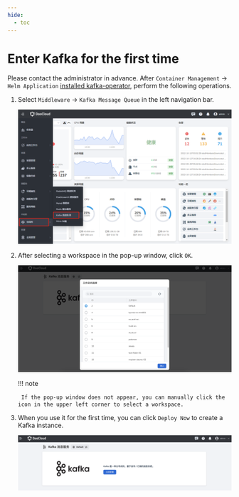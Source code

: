 ```yaml
---
hide:
  - toc
---
```


# Enter Kafka for the first time

Please contact the administrator in advance. After `Container Management` -> `Helm Application` [installed kafka-operator](../quickstart/install.md), perform the following operations.

1. Select `Middleware` -> `Kafka Message Queue` in the left navigation bar.

    ![](../images/login01.png)

2. After selecting a workspace in the pop-up window, click `OK`.

    ![](../images/login02.png)

    !!! note
    
        If the pop-up window does not appear, you can manually click the icon in the upper left corner to select a workspace.

3. When you use it for the first time, you can click `Deploy Now` to create a Kafka instance.

    ![](../images/what03.png)